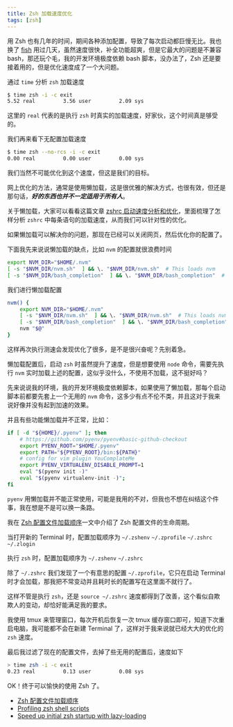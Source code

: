 ```yaml
---
title: Zsh 加载速度优化
tags: [zsh]
---
```


用 Zsh 也有几年的时间，期间各种添加配置，导致了每次启动都巨慢无比。我也换了 [fish](https://fishshell.com/) 用过几天，虽然速度很快，补全功能超爽，但是它最大的问题是不兼容 bash，那还玩个毛，我的开发环境极度依赖 bash 脚本，没办法了，Zsh 还是要接着用的，但是优化速度成了一个大问题。

<!-- more --><!-- toc -->

通过 `time` 分析 `zsh` 加载速度

```bash
$ time zsh -i -c exit
5.52 real         3.56 user         2.09 sys
```

这里的 `real` 代表的是执行 `zsh` 时真实的加载速度，好家伙，这个时间真是够受的。

我们再来看下无配置加载速度

```bash
$ time zsh --no-rcs -i -c exit
0.00 real         0.00 user         0.00 sys
```

我们当然不可能优化到这个速度，但这是我们的目标。

网上优化的方法，通常是使用懒加载，这是很优雅的解决方式，也很有效，但还是那句话，***好的东西也并不一定适用于所有人***。

关于懒加载，大家可以看看这篇文章 [zshrc 启动速度分析和优化](https://best33.com/283.moe)，里面梳理了怎样分析 `zshrc` 中每条语句的加载速度，从而我们可以针对性的优化。

如果懒加载可以解决你的问题，那现在已经可以关闭网页，然后优化你的配置了。

下面我先来说说懒加载的缺点，比如 `nvm` 的配置就很浪费时间

```bash
export NVM_DIR="$HOME/.nvm"
[ -s "$NVM_DIR/nvm.sh"  ] && \. "$NVM_DIR/nvm.sh"  # This loads nvm
[ -s "$NVM_DIR/bash_completion"  ] && \. "$NVM_DIR/bash_completion"  # This loads nvm bash_completion
```

我们进行懒加载配置

```bash
nvm() {
    export NVM_DIR="$HOME/.nvm"
    [ -s "$NVM_DIR/nvm.sh"  ] && \. "$NVM_DIR/nvm.sh"  # This loads nvm
    [ -s "$NVM_DIR/bash_completion"  ] && \. "$NVM_DIR/bash_completion"  # This loads nvm bash_completion
    nvm "$@"
}
```

这样再次执行测速会发现优化了很多，是不是很兴奋呢？先别着急。

懒加载配置后，启动 `zsh` 时虽然提升了速度，但是想要使用 `node` 命令，需要先执行 `nvm` 实时加载上述的配置，这似乎没什么，不使用不加载，这不挺好吗？

先来说说我的环境，我的开发环境极度依赖脚本，如果使用了懒加载，那每个启动脚本前都要先套上一个无用的 `nvm` 命令，这多少有点不伦不类，并且这对于我来说好像并没有起到加速的效果。

并且有些功能懒加载并不正常，比如：

```bash
if [ -d "${HOME}/.pyenv" ]; then
    # https://github.com/pyenv/pyenv#basic-github-checkout
    export PYENV_ROOT="$HOME/.pyenv"
    export PATH="${PYENV_ROOT}/bin:${PATH}"
    # config for vim plugin YouComplateMe
    export PYENV_VIRTUALENV_DISABLE_PROMPT=1
    eval "$(pyenv init -)"
    eval "$(pyenv virtualenv-init -)";
fi
```

`pyenv` 用懒加载并不能正常使用，可能是我用的不对，但我也不想在纠结这个件事，我在想是不是可以换一条路。

我在 [Zsh 配置文件加载顺序](/2018/10/08/zsh-startup-files/)一文中介绍了 Zsh 配置文件的生命周期。

当打开新的 Terminal 时，配置加载顺序为 `~/.zshenv` `~/.zprofile` `~/.zshrc` `~/.zlogin`

执行 `zsh` 时，配置加载顺序为 `~/.zshenv` `~/.zshrc`

除了 `~/.zshrc` 我们发现了一个有意思的配置 `~/.zprofile`，它只在启动 Terminal 时才会加载，那我把不常变动并且耗时长的配置写在这里面不就行了。

这样不管是执行 `zsh`，还是 `source ~/.zshrc` 速度都得到了改善，这个看似自欺欺人的变动，却恰好能满足我的要求。

我使用 tmux 来管理窗口，每次开机后恢复一次 tmux 缓存窗口即可，知道下次重启电脑，我可能都不会在新建 Terminal 了，这样对于我来说就已经大大的优化的 `zsh` 速度。

最后我过滤了现在的配置文件，去掉了些无用的配置后，速度如下

```bash
> time zsh -i -c exit
0.23 real         0.13 user         0.08 sys
```

OK！终于可以愉快的使用 Zsh 了。

- [Zsh 配置文件加载顺序](https://wxnacy.com/2018/10/08/zsh-startup-files/)
- [Profiling zsh shell scripts](http://blog.xebia.com/profiling-zsh-shell-scripts/)
- [Speed up initial zsh startup with lazy-loading](https://frederic-hemberger.de/articles/speed-up-initial-zsh-startup-with-lazy-loading/)
